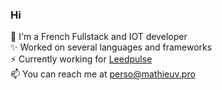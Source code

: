 ### Hi

🌲 I'm a French Fullstack and IOT developer  
✨ Worked on several languages and frameworks  
⚡ Currently working for [Leedpulse](https://leedpulse.com)  
📫 You can reach me at perso@mathieuv.pro

